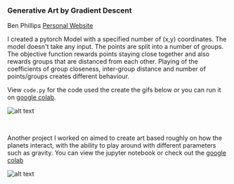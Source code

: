 ### Generative Art by Gradient Descent 

Ben Phillips
[Personal Website](https://benjaminphillips22.github.io)

I created a pytorch Model with a specified number of (x,y) coordinates. The model doesn't take any input. The points are split into a number of groups. The objective function rewards points staying close together and also rewards groups that are distanced from each other. Playing of the coefficients of group closeness, inter-group distance and number of points/groups creates different behaviour.

View `code.py` for the code used the create the gifs below or you can run it on [google colab](https://colab.research.google.com/drive/1kGi0N8FW0_XeFEON0VdCEjiISybbuLAO).


![alt text](gen_art_long.gif)

<br>

Another project I worked on aimed to create art based roughly on how the planets interact, with the ability to play around with different parameters such as gravity. You can view the jupyter notebook or check out the [google colab](https://colab.research.google.com/drive/1Ldw9tUKjeNcG5ZMDGSOZx9l_C6msxoA4) 

![alt text](planet_gifs/planets_1548301506.568124.gif)

<br>